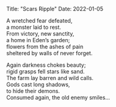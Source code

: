 Title: "Scars Ripple"
Date: 2022-01-05

A wretched fear defeated,  
a monster laid to rest.  
From victory, new sanctity,  
a home in Eden’s garden;  
flowers from the ashes of pain  
sheltered by walls of never forget.  

Again darkness chokes beauty;  
rigid grasps fell stars like sand.  
The farm lay barren and wild calls.  
Gods cast long shadows,  
to hide their demons.  
Consumed again, the old enemy smiles...  
